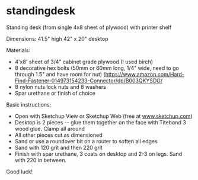 # standingdesk
Standing desk (from single 4x8 sheet of plywood) with printer shelf

Dimensions:
41.5" high
42" x 20" desktop

Materials:
- 4'x8' sheet of 3/4" cabinet grade plywood (I used birch)
- 8 decorative hex bolts (50mm or 60mm long, 1/4" wide, need to go through 1.5" and have room for nut)  (https://www.amazon.com/Hard-Find-Fastener-014973154233-Connector/dp/B003QKYSDG/
- 8 nylon nuts lock nuts and 8 washers 
- Spar urethane or finish of choice

Basic instructions:
- Open with Sketchup View or Sketchup Web (free at www.sketchup.com)
- Desktop is 2 pieces -- glue them together on the face with Titebond 3 wood glue. Clamp all around
- All other pieces cut as dimensioned
- Sand or use a roundover bit on a router to soften all edges
- Sand with 120 grit and then 220 grit
- Finish with spar urethane, 3 coats on desktop and 2-3 on legs. Sand with 220 in between.

Good luck!

